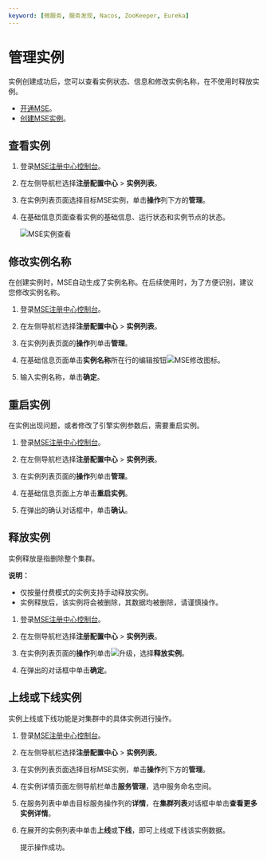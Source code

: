 ```yaml
---
keyword: [微服务, 服务发现, Nacos, ZooKeeper, Eureka]
---
```


# 管理实例

实例创建成功后，您可以查看实例状态、信息和修改实例名称，在不使用时释放实例。

-   [开通MSE](https://www.aliyun.com/product/mse)。
-   [创建MSE实例](/cn.zh-CN/快速入门/微服务注册配置中心/购买并构建ZooKeeper引擎.md)。

## 查看实例

1.  登录[MSE注册中心控制台](https://mse.console.aliyun.com)。

2.  在左侧导航栏选择**注册配置中心** \> **实例列表**。

3.  在实例列表页面选择目标MSE实例，单击**操作**列下方的**管理**。

4.  在基础信息页面查看实例的基础信息、运行状态和实例节点的状态。

    ![MSE实例查看](https://static-aliyun-doc.oss-accelerate.aliyuncs.com/assets/img/zh-CN/6949846161/p51180.png)


## 修改实例名称

在创建实例时，MSE自动生成了实例名称。在后续使用时，为了方便识别，建议您修改实例名称。

1.  登录[MSE注册中心控制台](https://mse.console.aliyun.com)。

2.  在左侧导航栏选择**注册配置中心** \> **实例列表**。

3.  在实例列表页面的**操作**列单击**管理**。

4.  在基础信息页面单击**实例名称**所在行的编辑按钮![MSE修改图标](https://static-aliyun-doc.oss-accelerate.aliyuncs.com/assets/img/zh-CN/3991309951/p51188.png)。

5.  输入实例名称，单击**确定**。


## 重启实例

在实例出现问题，或者修改了引擎实例参数后，需要重启实例。

1.  登录[MSE注册中心控制台](https://mse.console.aliyun.com)。

2.  在左侧导航栏选择**注册配置中心** \> **实例列表**。

3.  在实例列表页面的**操作**列单击**管理**。

4.  在基础信息页面上方单击**重启实例**。

5.  在弹出的确认对话框中，单击**确认**。


## 释放实例

实例释放是指删除整个集群。

**说明：**

-   仅按量付费模式的实例支持手动释放实例。
-   实例释放后，该实例将会被删除，其数据均被删除，请谨慎操作。

1.  登录[MSE注册中心控制台](https://mse.console.aliyun.com)。

2.  在左侧导航栏选择**注册配置中心** \> **实例列表**。

3.  在实例列表页面的**操作**列单击![升级](https://static-aliyun-doc.oss-accelerate.aliyuncs.com/assets/img/zh-CN/6991309951/p143806.png)，选择**释放实例**。

4.  在弹出的对话框中单击**确定**。


## 上线或下线实例

实例上线或下线功能是对集群中的具体实例进行操作。

1.  登录[MSE注册中心控制台](https://mse.console.aliyun.com)。

2.  在左侧导航栏选择**注册配置中心** \> **实例列表**。

3.  在实例列表页面选择目标MSE实例，单击**操作**列下方的**管理**。

4.  在实例详情页面左侧导航栏单击**服务管理**，选中服务命名空间。

5.  在服务列表中单击目标服务操作列的**详情**，在**集群列表**对话框中单击**查看更多实例详情**。

6.  在展开的实例列表中单击**上线**或**下线**，即可上线或下线该实例数据。

    提示操作成功。


